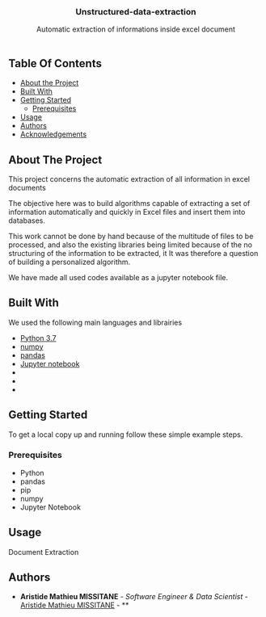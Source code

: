 <br/>
<p align="center">
  <h3 align="center">Unstructured-data-extraction</h3>

  <p align="center">
    Automatic extraction of informations inside excel document 
    <br/>
    <br/>
  </p>
</p>



## Table Of Contents

* [About the Project](#about-the-project)
* [Built With](#built-with)
* [Getting Started](#getting-started)
  * [Prerequisites](#prerequisites)
* [Usage](#usage)
* [Authors](#authors)
* [Acknowledgements](#acknowledgements)

## About The Project

This project concerns the automatic extraction of all information in excel documents

The objective here was to build algorithms capable of extracting a set of information
automatically and quickly in Excel files and insert them into databases.

This work cannot be done by hand because of the multitude of files to be processed, and also
the existing libraries being limited because of the no structuring of the information to be extracted, it
It was therefore a question of building a personalized algorithm.

We have made all used codes available as a jupyter notebook file.

## Built With

We used the following main languages and librairies

* [Python 3.7](https://www.python.org/)
* [numpy](https://numpy.org/)
* [pandas](https://pandas.pydata.org/)
* [Jupyter notebook](https://jupyter.org/)
* []()
* []()
* []()

## Getting Started

To get a local copy up and running follow these simple example steps.

### Prerequisites

* Python
* pandas
* pip
* numpy
* Jupyter Notebook

## Usage

Document Extraction


## Authors

* **Aristide Mathieu MISSITANE** - *Software Engineer & Data Scientist* - [Aristide Mathieu MISSITANE](https://github.com/AristideMima) - **

